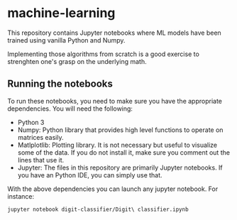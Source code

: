 # machine-learning
This repository contains Jupyter notebooks where ML models have been trained using vanilla Python and Numpy.

Implementing those algorithms from scratch is a good exercise to strenghten one's grasp on the underlying math.

## Running the notebooks
To run these notebooks, you need to make sure you have the appropriate dependencies.
You will need the following:
* Python 3
* Numpy: Python library that provides high level functions to operate on matrices easily.
* Matlplotlib: Plotting library. It is not necessary but useful to visualize some of the data. If you do not install it, make sure you comment out the lines that use it.
* Jupyter: The files in this repository are primarily Jupyter notebooks. If you have an Python IDE, you can simply use that.

With the above dependencies you can launch any jupyter notebook. For instance:
```
jupyter notebook digit-classifier/Digit\ classifier.ipynb
```
